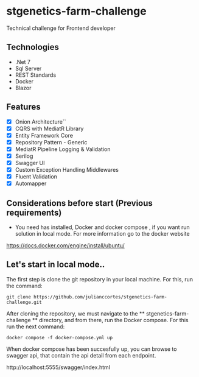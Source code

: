 # stgenetics-farm-challenge
Technical challenge for Frontend developer

## Technologies
- .Net 7
- Sql Server
- REST Standards
- Docker
- Blazor

## Features
- [x] Onion Architecture``
- [x] CQRS with MediatR Library
- [x] Entity Framework Core 
- [x] Repository Pattern - Generic
- [x] MediatR Pipeline Logging & Validation
- [x] Serilog
- [x] Swagger UI
- [x] Custom Exception Handling Middlewares
- [x] Fluent Validation
- [x] Automapper

## Considerations before start (Previous requirements)
- You need has installed, Docker and docker compose , if you want run solution in local mode. For more information go to the docker website

https://docs.docker.com/engine/install/ubuntu/

## Let's start in local mode..
The first step is clone the git repository in your local machine. For this, run the command:
```
git clone https://github.com/julianccortes/stgenetics-farm-challenge.git
```
After cloning the repository, we must navigate to the ** stgenetics-farm-challenge ** directory, and from there, run the Docker compose.
For this run the next command:

```
docker compose -f docker-compose.yml up
```
When docker compose has been succesfully up, you can browse to swagger api, that contain the api detail from each endpoint.

http://localhost:5555/swagger/index.html
